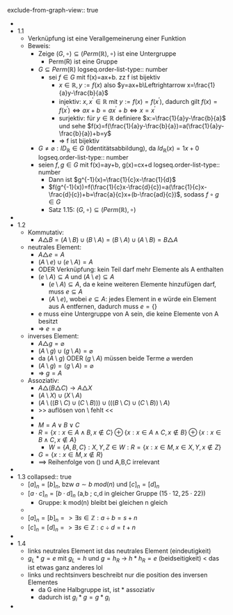exclude-from-graph-view:: true

-
- 1.1
	- Verknüpfung ist eine Verallgemeinerung einer Funktion
	- Beweis:
		- Zeige $(G,\circ)\subseteq(Perm(\mathbb{R}),\circ)$ ist eine Untergruppe
			- Perm(R) ist eine Gruppe
		- $G\subseteq Perm(\mathbb{R})$
		  logseq.order-list-type:: number
			- sei $f\in G$ mit f(x)=ax+b. zz f ist bijektiv
				- $x\in\mathbb{R},y:=f(x)$ also $y=ax+b\Leftrightarrow x=\frac{1}{a}y-\frac{b}{a}$
				- injektiv: $x,x^{\prime}\in\mathbb{R}$ mit $y:=f(x)=f(x^{\prime})$, dadurch gilt $f(x)=f(x^{\prime})\Leftrightarrow ax+b=ax^{\prime}+b\Leftrightarrow x=x^{\prime}$
				- surjektiv: für $y\in\mathbb{R}$ definiere $x:=\frac{1}{a}y-\frac{b}{a}$ und sehe $f(x)=f(\frac{1}{a}y-\frac{b}{a})=a(\frac{1}{a}y-\frac{b}{a})+b=y$
				- => f ist bijektiv
		- $G\neq\varnothing:ID_{\mathbb{R}}\in G$ (Identitätsabbildung), da $Id_{\mathbb{R}}(x)=1x+0$
		  logseq.order-list-type:: number
		- seien $f,g\in G$ mit f(x)=ay+b, g(x)=cx+d
		  logseq.order-list-type:: number
			- Dann ist $g^{-1}(x)=\frac{1}{c}x-\frac{1}{d}$
			- $f(g^{-1}(x))=f(\frac{1}{c}x-\frac{d}{c})=a(\frac{1}{c}x-\frac{d}{c})+b=\frac{a}{c}x+(b-\frac{ad}{c})$, sodass $f\circ g\in G$
			- Satz 1.15: $(G,\circ)\subseteq(Perm(\mathbb{R}),\circ)$
-
- 1.2
	- Kommutativ:
		- $A\triangle B=(A\setminus B)\cup(B\setminus A)=(B\setminus A)\cup(A\setminus B)=B\triangle A$
	- neutrales Element:
		- $A\triangle e=A$
		- $(A\setminus e)\cup(e\setminus A)=A$
		- ODER Verknüpfung: kein Teil darf mehr Elemente als A enthalten
		- $(e\setminus A)\subseteq A$ und $(A\setminus e)\subseteq A$
			- $(e\setminus A)\subseteq A$, da e keine weiteren Elemente hinzufügen darf, muss $e\subseteq A$
			- $(A\setminus e)$, wobei $e\subseteq A$: jedes Element in e würde ein Element aus A entfernen, dadurch muss $e=\lbrace\rbrace$
		- e muss eine Untergruppe von A sein, die keine Elemente von A besitzt
		- => $e=\varnothing$
	- inverses Element:
		- $A\triangle g=\varnothing$
		- $(A\setminus g)\cup(g\setminus A)=\varnothing$
		- da $(A\setminus g)$ ODER $(g\setminus A)$ müssen beide Terme $\varnothing$ werden
		- $(A\setminus g)=(g\setminus A)=\varnothing$
		- => $g=A$
	- Assoziativ:
		- $A\triangle(B\triangle C)\rightarrow A\triangle X$
		- $(A\setminus X)\cup(X\setminus A)$
		- $(A\setminus((B\setminus C)\cup(C\setminus B)))\cup(((B\setminus C)\cup(C\setminus B))\setminus A)$
		- \>> auflösen von $\setminus$ fehlt <<
		-
		- $M=A\lor B\lor C$
		- $R=\lbrace x:x\in A\land B,x\notin C\rbrace\oplus\lbrace x:x\in A\land C,x\notin B\rbrace\oplus\lbrace x:x\in B\land C,x\notin A\rbrace$
			- $W=\lbrace A,B,C\rbrace:X,Y,Z\in W:R=\lbrace x:x\in M,x\in X,Y,x\notin Z\rbrace$
		- $G=\lbrace x:x\in M,x\notin R\rbrace$
		- ==> Reihenfolge von () und A,B,C irrelevant
-
- 1.3
  collapsed:: true
	- $[a]_n = [b]_n$, bzw $a \sim b \ mod(n)$ und $[c]_n = [d]_n$
	- $[a\cdot c]_{n}=[b\cdot d]_{n}$ (a,b ; c,d in gleicher Gruppe ($15\cdot12,25\cdot22$))
		- Gruppe: k mod(n) bleibt bei gleichen n gleich
	-
	- $[a]_{n}=[b]_{n}=>\exists s\in\mathbb{Z}:a\div b=s+n$
	- $[c]_{n}=[d]_{n}=>\exists s\in\mathbb{Z}:c\div d=t+n$
-
- 1.4
	- links neutrales Element ist das neutrales Element (eindeutigkeit)
	- $g_{L}\ast g=e$ mit $g_{L}=h$ und $g=h_{R}$ -> $h\ast h_{R}=e$ (beidseitigkeit) < das ist etwas ganz anderes lol
	- links und rechtsinvers beschreibt nur die position des inversen Elementes
		- da G eine Halbgruppe ist, ist $\ast$ assoziativ
		- dadurch ist $g_{i}\ast g=g\ast g_{i}$
-